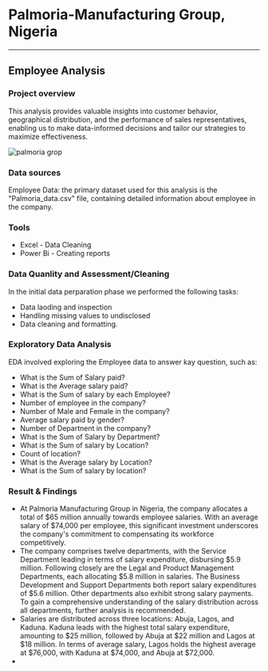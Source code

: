 # Palmoria-Manufacturing Group, Nigeria 
---
## Employee Analysis 

### Project overview 

This analysis provides valuable insights into customer behavior, geographical distribution, and the performance of sales representatives, enabling us to make data-informed decisions and tailor our strategies to maximize effectiveness.

![palmoria grop](https://github.com/user-attachments/assets/c32486fe-4988-4050-867d-a4149b7aa3a6)

### Data sources 

Employee Data: the primary dataset used for this analysis is the "Palmoria_data.csv" file, containing detailed information about employee in the company.

### Tools

- Excel - Data Cleaning 
- Power Bi - Creating reports

### Data Quanlity and Assessment/Cleaning 

In the initial data perparation phase we performed the following tasks:

- Data laoding and inspection
- Handling missing values to undisclosed
- Data cleaning and formatting.

### Exploratory Data Analysis 

EDA involved exploring the Employee data to answer kay question, such as:

- What is the Sum of Salary paid?
- What is the Average salary paid?
- What is the Sum of salary by each Employee?
- Number of employee in the company?
- Number of Male and Female in the company?
- Average salary paid by gender?
- Number of Departnent in the company? 
- What is the Sum of Salary by Department?
- What is the Sum of salary by Location?
- Count of location?
- What is the Average salary by Location?
- What is the Sum of salary by location?
   
### Result & Findings

- At Palmoria Manufacturing Group in Nigeria, the company allocates a total of $65 million annually towards employee salaries. With an average salary of $74,000 per employee, this significant investment underscores the company's commitment to compensating its workforce competitively.
- The company comprises twelve departments, with the Service Department leading in terms of salary expenditure, disbursing $5.9 million. Following closely are the Legal and Product Management Departments, each allocating $5.8 million in salaries. The Business Development and Support Departments both report salary expenditures of $5.6 million. Other departments also exhibit strong salary payments. To gain a comprehensive understanding of the salary distribution across all departments, further analysis is recommended.
- Salaries are distributed across three locations: Abuja, Lagos, and Kaduna. Kaduna leads with the highest total salary expenditure, amounting to $25 million, followed by Abuja at $22 million and Lagos at $18 million. In terms of average salary, Lagos holds the highest average at $76,000, with Kaduna at $74,000, and Abuja at $72,000.
- 







 





  
